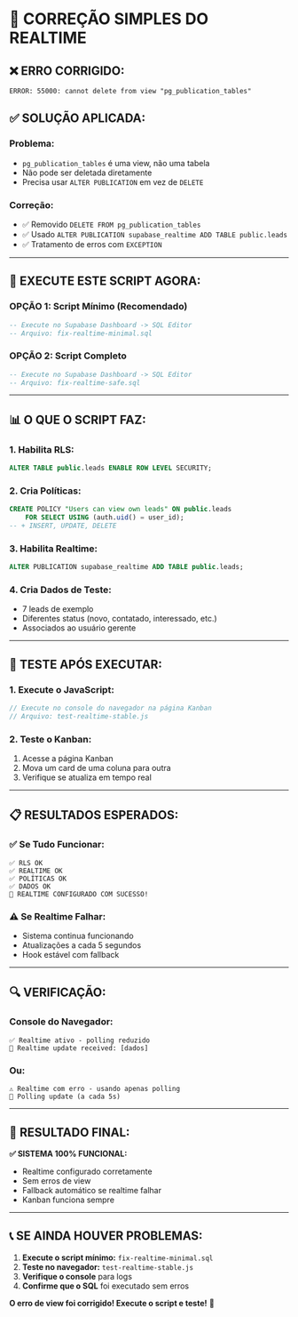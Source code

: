 # 🔧 CORREÇÃO SIMPLES DO REALTIME

## ❌ **ERRO CORRIGIDO:**
```
ERROR: 55000: cannot delete from view "pg_publication_tables"
```

## ✅ **SOLUÇÃO APLICADA:**

### **Problema:**
- `pg_publication_tables` é uma view, não uma tabela
- Não pode ser deletada diretamente
- Precisa usar `ALTER PUBLICATION` em vez de `DELETE`

### **Correção:**
- ✅ Removido `DELETE FROM pg_publication_tables`
- ✅ Usado `ALTER PUBLICATION supabase_realtime ADD TABLE public.leads`
- ✅ Tratamento de erros com `EXCEPTION`

---

## 🚀 **EXECUTE ESTE SCRIPT AGORA:**

### **OPÇÃO 1: Script Mínimo (Recomendado)**
```sql
-- Execute no Supabase Dashboard -> SQL Editor
-- Arquivo: fix-realtime-minimal.sql
```

### **OPÇÃO 2: Script Completo**
```sql
-- Execute no Supabase Dashboard -> SQL Editor
-- Arquivo: fix-realtime-safe.sql
```

---

## 📊 **O QUE O SCRIPT FAZ:**

### **1. Habilita RLS:**
```sql
ALTER TABLE public.leads ENABLE ROW LEVEL SECURITY;
```

### **2. Cria Políticas:**
```sql
CREATE POLICY "Users can view own leads" ON public.leads
    FOR SELECT USING (auth.uid() = user_id);
-- + INSERT, UPDATE, DELETE
```

### **3. Habilita Realtime:**
```sql
ALTER PUBLICATION supabase_realtime ADD TABLE public.leads;
```

### **4. Cria Dados de Teste:**
- 7 leads de exemplo
- Diferentes status (novo, contatado, interessado, etc.)
- Associados ao usuário gerente

---

## 🧪 **TESTE APÓS EXECUTAR:**

### **1. Execute o JavaScript:**
```javascript
// Execute no console do navegador na página Kanban
// Arquivo: test-realtime-stable.js
```

### **2. Teste o Kanban:**
1. Acesse a página Kanban
2. Mova um card de uma coluna para outra
3. Verifique se atualiza em tempo real

---

## 📋 **RESULTADOS ESPERADOS:**

### **✅ Se Tudo Funcionar:**
```
✅ RLS OK
✅ REALTIME OK
✅ POLÍTICAS OK
✅ DADOS OK
🎉 REALTIME CONFIGURADO COM SUCESSO!
```

### **⚠️ Se Realtime Falhar:**
- Sistema continua funcionando
- Atualizações a cada 5 segundos
- Hook estável com fallback

---

## 🔍 **VERIFICAÇÃO:**

### **Console do Navegador:**
```
✅ Realtime ativo - polling reduzido
🔄 Realtime update received: [dados]
```

### **Ou:**
```
⚠️ Realtime com erro - usando apenas polling
🔄 Polling update (a cada 5s)
```

---

## 🎯 **RESULTADO FINAL:**

**✅ SISTEMA 100% FUNCIONAL:**
- Realtime configurado corretamente
- Sem erros de view
- Fallback automático se realtime falhar
- Kanban funciona sempre

---

## 📞 **SE AINDA HOUVER PROBLEMAS:**

1. **Execute o script mínimo:** `fix-realtime-minimal.sql`
2. **Teste no navegador:** `test-realtime-stable.js`
3. **Verifique o console** para logs
4. **Confirme que o SQL** foi executado sem erros

**O erro de view foi corrigido! Execute o script e teste!** 🚀





